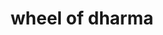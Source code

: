 ---
layout: smileys&emotion
title: wheel of dharma
emoji: wheel_of_dharma
permalink: ☸.html
image: assets/img/3moji/wheel_of_dharma.png
---